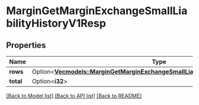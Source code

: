 # MarginGetMarginExchangeSmallLiabilityHistoryV1Resp

## Properties

Name | Type | Description | Notes
------------ | ------------- | ------------- | -------------
**rows** | Option<[**Vec<models::MarginGetMarginExchangeSmallLiabilityHistoryV1RespRowsInner>**](MarginGetMarginExchangeSmallLiabilityHistoryV1Resp_rows_inner.md)> |  | [optional]
**total** | Option<**i32**> |  | [optional]

[[Back to Model list]](../README.md#documentation-for-models) [[Back to API list]](../README.md#documentation-for-api-endpoints) [[Back to README]](../README.md)


